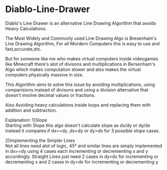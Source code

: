 # Diablo-Line-Drawer
Diablo's Line Drawer is an alternative Line Drawing Algorithm that avoids Heavy Calculations.

The Most Widely and Commonly used Line Drawing Algo is Bresenham's Line Drawing Algorithm,
For all Mordern Computers this is easy to use and fast,accurate,etc.

But for someone like me who makes virtual computers inside videogames like Minecraft
there's alot of divisons and multiplications in Bersenham's Algo which makes computation slower
and also makes the virtual computers physically massive in size.

This Algorithm aims to solve this issue by avoiding multiplications, using comparisions instead of divisons
and using a division alternative that doesn't involve decimal values or fractions.

Also Avoiding heavy calculations inside loops and replacing them with addition and subtraction.

Explanation:
1)Slope  
Starting with Slope this algo doesn't calculate slope as dx/dy or dy/dx instead it compares if dx==dy ,dx>dy or dy>dx for 3 possible slope cases.

2)Implementing the Simpler Lines  
Not all lines need alot of logic, 45° and similar lines are simply implemented in dx==dy using 4 cases each incrementing or decrementing x and y accordingly.
Straight Lines just need 2 cases in dy<dx for incrementing or decrementing x and 2 cases in dy>dx for incrementing or decrementing y
